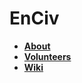 # EnCiv
- **[About](https://github.com/EnCiv/About)** 
- **[Volunteers](https://github.com/EnCiv/Volunteers)** 
- **[Wiki](https://github.com/EnCiv/.github/wiki)**

